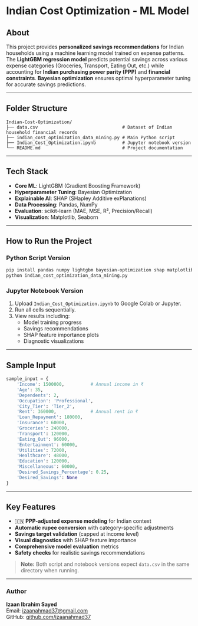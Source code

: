 # Indian Cost Optimization - ML Model

## About

This project provides **personalized savings recommendations** for Indian households using a machine learning model trained on expense patterns. The **LightGBM regression model** predicts potential savings across various expense categories (Groceries, Transport, Eating Out, etc.) while accounting for **Indian purchasing power parity (PPP)** and **financial constraints**. **Bayesian optimization** ensures optimal hyperparameter tuning for accurate savings predictions.

---

## Folder Structure

```
Indian-Cost-Optimization/
├── data.csv                                # Dataset of Indian household financial records
├── indian_cost_optimization_data_mining.py # Main Python script
├── Indian_Cost_Optimization.ipynb          # Jupyter notebook version
└── README.md                               # Project documentation
```

---

## Tech Stack

- **Core ML**: LightGBM (Gradient Boosting Framework)
- **Hyperparameter Tuning**: Bayesian Optimization
- **Explainable AI**: SHAP (SHapley Additive exPlanations)
- **Data Processing**: Pandas, NumPy
- **Evaluation**: scikit-learn (MAE, MSE, R², Precision/Recall)
- **Visualization**: Matplotlib, Seaborn

---

## How to Run the Project

### Python Script Version

```bash
pip install pandas numpy lightgbm bayesian-optimization shap matplotlib seaborn scikit-learn
python indian_cost_optimization_data_mining.py
```

### Jupyter Notebook Version

1. Upload `Indian_Cost_Optimization.ipynb` to Google Colab or Jupyter.
2. Run all cells sequentially.
3. View results including:
   - Model training progress
   - Savings recommendations
   - SHAP feature importance plots
   - Diagnostic visualizations

---

## Sample Input

```python
sample_input = {
    'Income': 1500000,          # Annual income in ₹
    'Age': 35,
    'Dependents': 2,
    'Occupation': 'Professional',
    'City_Tier': 'Tier_2',
    'Rent': 360000,             # Annual rent in ₹
    'Loan_Repayment': 180000,
    'Insurance': 60000,
    'Groceries': 240000,
    'Transport': 120000,
    'Eating_Out': 96000,
    'Entertainment': 60000,
    'Utilities': 72000,
    'Healthcare': 48000,
    'Education': 120000,
    'Miscellaneous': 60000,
    'Desired_Savings_Percentage': 0.25,
    'Desired_Savings': None
}
```

---

## Key Features

- 🇮🇳 **PPP-adjusted expense modeling** for Indian context
- **Automatic rupee conversion** with category-specific adjustments
- **Savings target validation** (capped at income level)
- **Visual diagnostics** with SHAP feature importance
- **Comprehensive model evaluation** metrics
- **Safety checks** for realistic savings recommendations

> **Note:** Both script and notebook versions expect `data.csv` in the same directory when running.

---

### **Author**  
**Izaan Ibrahim Sayed**  
Email: izaanahmad37@gmail.com  
GitHub: [github.com/izaanahmad37](https://github.com/izaanibrahim37) 
